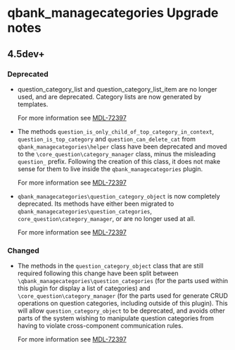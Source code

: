 # qbank_managecategories Upgrade notes

## 4.5dev+

### Deprecated

- question_category_list and question_category_list_item are no longer used, and are deprecated. Category lists are now generated by templates.

  For more information see [MDL-72397](https://tracker.moodle.org/browse/MDL-72397)
- The methods `question_is_only_child_of_top_category_in_context`, `question_is_top_category` and `question_can_delete_cat` from `qbank_managecategories\helper` class have been deprecated and moved to the `\core_question\category_manager` class, minus the misleading `question_` prefix. Following the creation of this class, it does not make sense for them to live inside the `qbank_managecategories` plugin.

  For more information see [MDL-72397](https://tracker.moodle.org/browse/MDL-72397)
- `qbank_managecategories\question_category_object` is now completely deprecated. Its methods have either been migrated to `qbank_managecategories\question_categories`, `core_question\category_manager`, or are no longer used at all.

  For more information see [MDL-72397](https://tracker.moodle.org/browse/MDL-72397)

### Changed

- The methods in the `question_category_object` class that are still required following this change have been split between `\qbank_managecategories\question_categories` (for the parts used within this plugin for display a list of categories) and `\core_question\category_manager` (for the parts used for generate CRUD operations on question categories, including outside of this plugin). This will allow `question_category_object` to be deprecated, and avoids other parts of the system wishing to manipulate question categories from having to violate cross-component communication rules.

  For more information see [MDL-72397](https://tracker.moodle.org/browse/MDL-72397)
